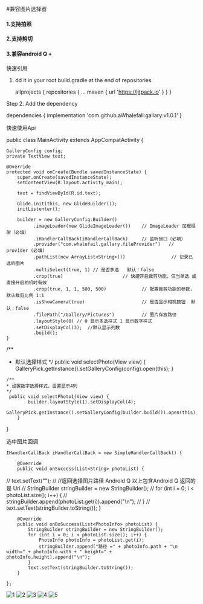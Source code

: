 #兼容图片选择器


#### 1.支持拍照
#### 2.支持剪切
#### 3.兼容android Q +



快速引用

1. dd it in your root build.gradle at the end of repositories

   allprojects {
		repositories {
			...
			maven { url 'https://jitpack.io' }
		}
	}


Step 2. Add the dependency

  dependencies { implementation 'com.github.aWhalefall:gallary:v1.0.1' }




快速使用Api

public class MainActivity extends AppCompatActivity {

    GalleryConfig config;
    private TextView text;

    @Override
    protected void onCreate(Bundle savedInstanceState) {
        super.onCreate(savedInstanceState);
        setContentView(R.layout.activity_main);

        text = findViewById(R.id.text);

        Glide.init(this, new GlideBuilder());
        initListenter();

        builder = new GalleryConfig.Builder()
              .imageLoader(new GlideImageLoader())    // ImageLoader 加载框架（必填）
              .iHandlerCallBack(iHandlerCallBack)     // 监听接口（必填）
              .provider("com.whalefail.gallary.fileProvider")   // provider (必填)
              .pathList(new ArrayList<String>())                 // 记录已选的图片
              .multiSelect(true, 1) // 是否多选   默认：false
              .crop(true)                      // 快捷开启裁剪功能，仅当单选 或直接开启相机时有效
              .crop(true, 1, 1, 500, 500)             // 配置裁剪功能的参数，   默认裁剪比例 1:1
              .isShowCamera(true)                     // 是否显示相机按钮  默认：false
              .filePath("/Gallery/Pictures")          // 图片存放路径
              .layoutStyle(0) // 0 显示多选样式 1 显示数字样式
              .setDisplayCol(3);  //默认显示列数
              .build();
    }

  /**
   * 默认选择样式
   */
    public void selectPhoto(View view) {
        GalleryPick.getInstance().setGalleryConfig(config).open(this);
    }

    /**
    * 设置数字选择样式，设置显示4列
    */
     public void selectPhoto1(View view) {
            builder.layoutStyle(1).setDisplayCol(4);
            GalleryPick.getInstance().setGalleryConfig(builder.build()).open(this);
        }
}



选中图片回调

    IHandlerCallBack iHandlerCallBack = new SimpleHandlerCallBack() {

        @Override
        public void onSuccess(List<String> photoList) {
//            text.setText("");
//            //返回选择图片路径  Android Q 以上包含Android   Q 返回的是 Uri
//            StringBuilder stringBuilder = new StringBuilder();
//            for (int i = 0; i < photoList.size(); i++) {
//                stringBuilder.append(photoList.get(i)).append("\n");
//            }
//            text.setText(stringBuilder.toString());
        }

        @Override
        public void onBoSuccess(List<PhotoInfo> photoList) {
            StringBuilder stringBuilder = new StringBuilder();
            for (int i = 0; i < photoList.size(); i++) {
                PhotoInfo photoInfo = photoList.get(i);
                stringBuilder.append("路径 =" + photoInfo.path + "\n width=" + photoInfo.with + " height=" + photoInfo.height).append("\n");
            }
            text.setText(stringBuilder.toString());
        }

    };



![1](https://user-images.githubusercontent.com/7346792/101244958-9d391600-3744-11eb-84ae-82041a9fead0.png==100x100)
![2](https://user-images.githubusercontent.com/7346792/101244963-a2966080-3744-11eb-8309-dc330ad1e6c4.jpeg==100x100)
![3](https://user-images.githubusercontent.com/7346792/101244965-a4602400-3744-11eb-8bf0-d8b95e3dd859.png)
![4](https://user-images.githubusercontent.com/7346792/101244966-a5915100-3744-11eb-849f-92ee11f53919.jpeg)
![5](https://user-images.githubusercontent.com/7346792/101244967-a75b1480-3744-11eb-92b2-7703f3737f41.jpeg)

